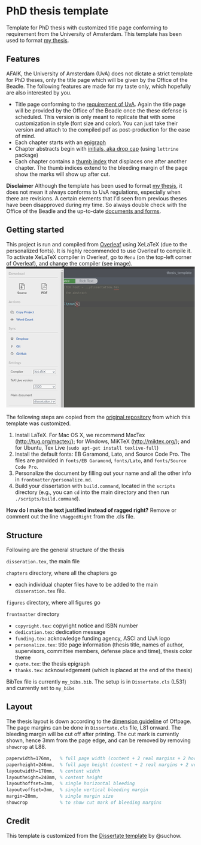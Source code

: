# PhD thesis template

Template for PhD thesis with customized title page conforming to requirement from the University of Amsterdam. This template has been used to format [my thesis](http://hdl.handle.net/11245.1/57c8d00a-9a32-4c96-a512-231dc6bb27df).

## Features
AFAIK, the University of Amsterdam (UvA) does not dictate a strict template for PhD theses, only the title page which will be given by the Office of the Beadle. The following features are made for my taste only, which hopefully are also interested by you.
- Title page conforming to the [requirement of UvA](https://www.uva.nl/binaries/content/assets/uva/en/research/phd/procedures/appendix-b---model-title-page-for-doctoral-thesis-2018_27-09-2019.pdf). Again the title page will be provided by the Office of the Beadle once the these defense is scheduled. This version is only meant to replicate that with some customization in style (font size and color). You can just take their version and attach to the compiled pdf as post-production for the ease of mind.
- Each chapter starts with an [epigraph](https://en.wikipedia.org/wiki/Epigraph_(literature))
- Chapter abstracts begin with [initials, aka drop cap](https://en.wikipedia.org/wiki/Initial) (using `lettrine` package)
- Each chapter contains a [thumb index](https://en.wikipedia.org/wiki/Thumb_index) that displaces one after another chapter. The thumb indices extend to the bleeding margin of the page show the marks will show up after cut.

**Disclaimer**  Although the template has been used to format [my thesis](http://hdl.handle.net/11245.1/57c8d00a-9a32-4c96-a512-231dc6bb27df), it does not mean it always conforms to UvA regulations, especially when there are revisions. A certain elements that I'd seen from previous theses have been disapproved during my time. So always double check with the Office of the Beadle and the up-to-date [documents and forms](https://www.uva.nl/en/research/phd/documents-and-forms/documents-and-forms.html).

## Getting started
This project is run and compiled from [Overleaf](overleaf.com) using XeLaTeX (due to the personalized fonts).
It is highly recommended to use Overleaf to compile it. To activate XeLaTeX compiler in Overleaf, go to `Menu` (on the top-left corner of Overleaf), and change the compiler (see image).
![](xelatex.png)

The following steps are copied from the [original repository](https://github.com/suchow/Dissertate) from which this template was customized.

1. Install LaTeX. For Mac OS X, we recommend MacTex (http://tug.org/mactex/); for Windows, MiKTeX (http://miktex.org/); and for Ubuntu, Tex Live (`sudo apt-get install texlive-full`)
2. Install the default fonts: EB Garamond, Lato, and Source Code Pro. The files are provided in `fonts/EB Garamond`, `fonts/Lato`, and `fonts/Source Code Pro`.
3. Personalize the document by filling out your name and all the other info in `frontmatter/personalize.md`.
4. Build your dissertation with `build.command`, located in the `scripts` directory (e.g., you can `cd` into the main directory and then run `./scripts/build.command`).

**How do I make the text justified instead of ragged right?**
Remove or comment out the line `\RaggedRight` from the .cls file.

## Structure

Following are the general structure of the thesis

`disseration.tex`, the main file

`chapters` directory,  where all the chapters go
- each individual chapter files have to be added to the main `disseration.tex` file.

`figures` directory, where all figures go

`frontmatter` directory
- `copyright.tex`: copyright notice and ISBN number
- `dedication.tex`: dedication message
- `funding.tex`: acknowledge funding agency, ASCI and UvA logo 
- `personalize.tex`: title page information (thesis title, names of author, supervisors, committee members, defense place and time), thesis color theme
- `quote.tex`: the thesis epigraph
- `thanks.tex`: acknowledgement (which is placed at the end of the thesis)

BibTex file is currently `my_bibs.bib`. The setup is in `Dissertate.cls` (L531) and currently set to `my_bibs`

## Layout

The thesis layout is down according to the [dimension guideline](https://www.offpage.nl/wp-content/uploads/2016/08/Dimension_guidelines.pdf) of Offpage.
The page margins can be done in `Dissertate.cls` file, L81 onward. The bleeding margin will be 
cut off after printing. The cut mark is currently shown, hence 3mm from the page edge, and
can be removed by removing `showcrop` at L88.

```latex
paperwidth=176mm,   % full page width (content + 2 real margins + 2 horizontal bleeding margins)
paperheight=246mm,  % full page height (content + 2 real margins + 2 vertical bleeding margins )
layoutwidth=170mm,  % content width
layoutheight=240mm, % content height
layouthoffset=3mm,  % single horizontal bleeding 
layoutvoffset=3mm,  % single vertical bleeding margin
margin=20mm,        % single margin size
showcrop            % to show cut mark of bleeding margins
```

## Credit

This template is customized from the [Dissertate template](https://github.com/suchow/Dissertate) by @suchow.
